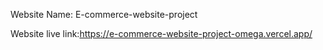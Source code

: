 Website Name: E-commerce-website-project

Website live link:https://e-commerce-website-project-omega.vercel.app/
